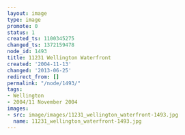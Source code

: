 ```yaml
---
layout: image
type: image
promote: 0
status: 1
created_ts: 1100345275
changed_ts: 1372159478
node_id: 1493
title: 11231 Wellington Waterfront
created: '2004-11-13'
changed: '2013-06-25'
redirect_from: []
permalink: "/node/1493/"
tags:
- Wellington
- 2004/11 November 2004
images:
- src: image/images/11231_wellington_waterfront-1493.jpg
  name: 11231_wellington_waterfront-1493.jpg
---
```


